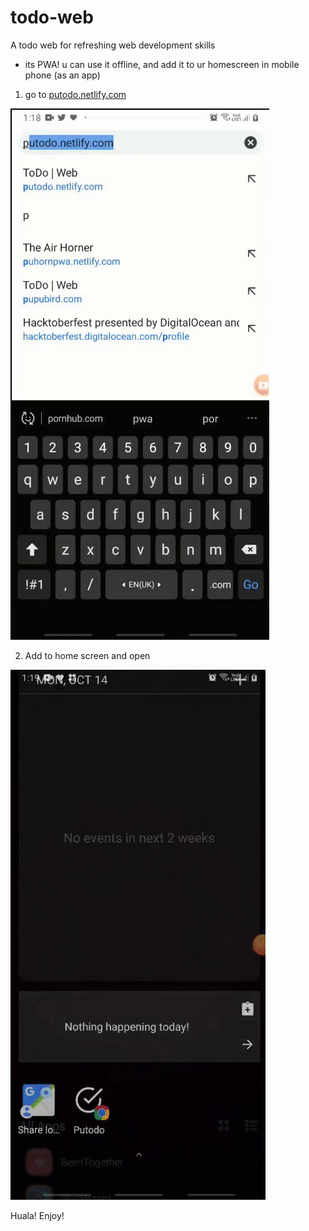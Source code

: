 # todo-web

A todo web for refreshing web development skills

* its PWA! u can use it offline, and add it to ur homescreen in mobile phone (as an app)

1. go to [putodo.netlify.com](https://www.putodo.netlify.com)

![Go to link](assets/open-link.gif)

2. Add to home screen and open

![Open](assets/open-app.gif)

Huala! Enjoy!
